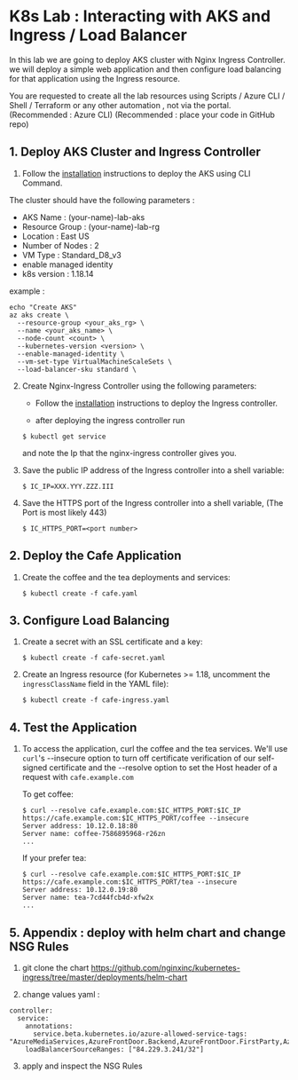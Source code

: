 ﻿# K8s Lab : Interacting with AKS and Ingress / Load Balancer

In this lab we are going to deploy AKS cluster with Nginx Ingress Controller.  we will deploy a simple web application and then configure load balancing for that application using the Ingress resource.

You are requested to create all the lab resources using Scripts /  Azure CLI / Shell / Terraform or any other automation , not via the portal.
(Recommended : Azure CLI)
(Recommended : place your code in GitHub repo)

## 1. Deploy AKS Cluster and Ingress Controller

1. Follow the [installation](https://docs.microsoft.com/en-us/cli/azure/aks?view=azure-cli-latest#az_aks_create) instructions to deploy the AKS using CLI Command.

The cluster should have the following parameters : 

- AKS Name : (your-name)-lab-aks
- Resource Group : (your-name)-lab-rg
- Location : East US
- Number of Nodes : 2
- VM Type : Standard_D8_v3
- enable managed identity
- k8s version : 1.18.14

example : 

```
echo "Create AKS"
az aks create \
  --resource-group <your_aks_rg> \
  --name <your_aks_name> \
  --node-count <count> \
  --kubernetes-version <version> \
  --enable-managed-identity \
  --vm-set-type VirtualMachineScaleSets \
  --load-balancer-sku standard \
```

2. Create Nginx-Ingress Controller using the following parameters:

    - Follow the [installation](https://docs.nginx.com/nginx-ingress-controller/installation/installation-with-helm/) instructions to deploy the Ingress controller.
    
    - after deploying the ingress controller run 
    ```
    $ kubectl get service 
    ```
    and note the Ip that the nginx-ingress controller gives you.

3. Save the public IP address of the Ingress controller into a shell variable:
    ```
    $ IC_IP=XXX.YYY.ZZZ.III
    ```
4. Save the HTTPS port of the Ingress controller into a shell variable, (The Port is most likely 443)
    ```
    $ IC_HTTPS_PORT=<port number>
    ```

## 2. Deploy the Cafe Application

1. Create the coffee and the tea deployments and services:
    ```
    $ kubectl create -f cafe.yaml
    ```

## 3. Configure Load Balancing

1. Create a secret with an SSL certificate and a key:
    ```
    $ kubectl create -f cafe-secret.yaml
    ```

2. Create an Ingress resource (for Kubernetes >= 1.18, uncomment the ```ingressClassName``` field in the YAML file):
    ```
    $ kubectl create -f cafe-ingress.yaml
    ```

## 4. Test the Application

1. To access the application, curl the coffee and the tea services. We'll use ```curl```'s --insecure option to turn off certificate verification of our self-signed
certificate and the --resolve option to set the Host header of a request with ```cafe.example.com```
    
    To get coffee:
    ```
    $ curl --resolve cafe.example.com:$IC_HTTPS_PORT:$IC_IP https://cafe.example.com:$IC_HTTPS_PORT/coffee --insecure
    Server address: 10.12.0.18:80
    Server name: coffee-7586895968-r26zn
    ...
    ```
    If your prefer tea:
    ```
    $ curl --resolve cafe.example.com:$IC_HTTPS_PORT:$IC_IP https://cafe.example.com:$IC_HTTPS_PORT/tea --insecure
    Server address: 10.12.0.19:80
    Server name: tea-7cd44fcb4d-xfw2x
    ...
    ```



## 5. Appendix : deploy with helm chart and change NSG Rules

1. git clone the chart 
https://github.com/nginxinc/kubernetes-ingress/tree/master/deployments/helm-chart

2. change values yaml : 

```
controller:
  service:
    annotations:
      service.beta.kubernetes.io/azure-allowed-service-tags: "AzureMediaServices,AzureFrontDoor.Backend,AzureFrontDoor.FirstParty,AzureDevOps"
    loadBalancerSourceRanges: ["84.229.3.241/32"]
```

3. apply and inspect the NSG Rules



